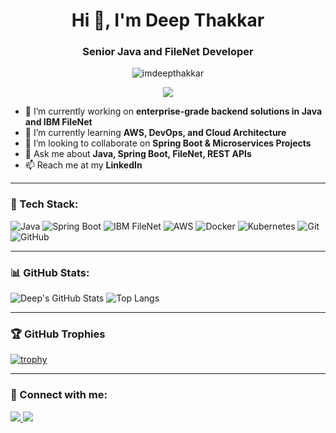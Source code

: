 <h1 align="center">Hi 👋, I'm Deep Thakkar</h1>
<h3 align="center">Senior Java and FileNet Developer</h3>

<p align="center">
  <img src="https://komarev.com/ghpvc/?username=imdeepthakkar&label=Profile%20views&color=0e75b6&style=flat" alt="imdeepthakkar" />
</p>

<p align="center">
  <img src="https://readme-typing-svg.demolab.com?font=Fira+Code&size=22&pause=1000&center=true&vCenter=true&color=38BDF8&width=650&lines=Certified+IBM+FileNet+Developer"/>
</p>


- 🔭 I’m currently working on **enterprise-grade backend solutions in Java and IBM FileNet**
- 🌱 I’m currently learning **AWS, DevOps, and Cloud Architecture**
- 👯 I’m looking to collaborate on **Spring Boot & Microservices Projects**
- 💬 Ask me about **Java, Spring Boot, FileNet, REST APIs**
- 📫 Reach me at my **LinkedIn**

---

### 🧰 Tech Stack:

![Java](https://img.shields.io/badge/-Java-333333?style=flat&logo=java)
![Spring Boot](https://img.shields.io/badge/-SpringBoot-333333?style=flat&logo=spring-boot)
![IBM FileNet](https://img.shields.io/badge/ibm-filenet?style=flat&logo=IBM+FileNet)
![AWS](https://img.shields.io/badge/-AWS-333333?style=flat&logo=amazonaws)
![Docker](https://img.shields.io/badge/-Docker-333333?style=flat&logo=docker)
![Kubernetes](https://img.shields.io/badge/-Kubernetes-333333?style=flat&logo=kubernetes)
![Git](https://img.shields.io/badge/-Git-333333?style=flat&logo=git)
![GitHub](https://img.shields.io/badge/-GitHub-333333?style=flat&logo=github)

---

### 📊 GitHub Stats:

![Deep's GitHub Stats](https://github-readme-stats.vercel.app/api?username=imdeepthakkar&show_icons=true&theme=radical)
![Top Langs](https://github-readme-stats.vercel.app/api/top-langs/?username=imdeepthakkar&layout=compact&theme=radical)

---

### 🏆 GitHub Trophies

[![trophy](https://github-profile-trophy.vercel.app/?username=deepthakkar&theme=radical)](https://github.com/ryo-ma/github-profile-trophy)

---

### 🤝 Connect with me:

<p align="left">
  <a href="https://linkedin.com/in/deep-thakkar" target="_blank">
    <img src="https://img.shields.io/badge/LinkedIn-0077B5?style=flat&logo=linkedin&logoColor=white"/>
  </a>
  <a href="https://github.com/imdeepthakkar" target="_blank">
    <img src="https://img.shields.io/badge/GitHub-100000?style=flat&logo=github&logoColor=white"/>
  </a>
</p>

